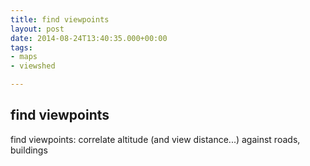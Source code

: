 ```yaml
---
title: find viewpoints
layout: post
date: 2014-08-24T13:40:35.000+00:00
tags:
- maps
- viewshed

---
```

## find viewpoints

find viewpoints: correlate altitude (and view distance...) against roads, buildings